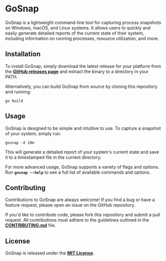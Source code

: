 # GoSnap

GoSnap is a lightweight command-line tool for capturing process snapshots on Windows, macOS, and Linux systems. It allows users to quickly and easily generate detailed reports of the current state of their system, including information on running processes, resource utilization, and more.

## **Installation**

To install GoSnap, simply download the latest release for your platform from the **[GitHub releases page](https://github.com/MustafaNafizDurukan/gosnap/releases)** and extract the binary to a directory in your PATH.

Alternatively, you can build GoSnap from source by cloning this repository and running:

```
go build
```

## **Usage**

GoSnap is designed to be simple and intuitive to use. To capture a snapshot of your system, simply run:

```
gosnap -d 10m
```

This will generate a detailed report of your system's current state and save it to a timestamped file in the current directory.

For more advanced usage, GoSnap supports a variety of flags and options. Run **`gosnap --help`** to see a full list of available commands and options.

## **Contributing**

Contributions to GoSnap are always welcome! If you find a bug or have a feature request, please open an issue on the GitHub repository.

If you'd like to contribute code, please fork this repository and submit a pull request. All contributions must adhere to the guidelines outlined in the **[CONTRIBUTING.md](https://github.com/MustafaNafizDurukan/GoSnap/CONTRIBUTING.md)** file.

## **License**

GoSnap is released under the **[MIT License](https://github.com/MustafaNafizDurukan/GoSnap/LICENSE.md)**.
